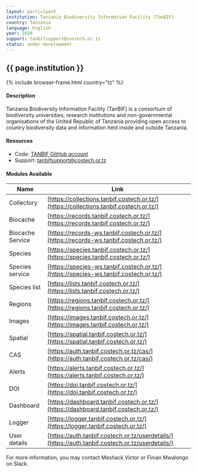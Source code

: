 ```yaml
---
layout: participant
institution: Tanzania Biodiversity Information Facility (TanBIF)
country: Tanzania
language: English
year: 2020
support: tanbifsupport@costech.or.tz
status: under-development
---
```


## {{ page.institution }}

{% include browser-frame.html country="tz" %}

#### Description 

Tanzania Biodiversity Information Facility (TanBIF) is a consortium of biodiversity universities, research institutions and non-governmental organisations of the United Republic of Tanzania providing open access to country biodiversity data and information held inside and outside Tanzania.

#### Resources

- Code: [TANBIF GitHub account](https://github.com/TANBIF)
- Support: [tanbifsupport@costech.or.tz](mailto:tanbifsupport@costech.or.tz)

#### Modules Available 

| Name             | Link                                                                                             |
|------------------|--------------------------------------------------------------------------------------------------|
| Collectory       | [https://collections.tanbif.costech.or.tz/](https://collections.tanbif.costech.or.tz/)           |
| Biocache         | [https://records.tanbif.costech.or.tz/](https://records.tanbif.costech.or.tz/)                   |
| Biocache Service | [https://records-ws.tanbif.costech.or.tz/](https://records-ws.tanbif.costech.or.tz/)             |
| Species          | [https://species.tanbif.costech.or.tz/](https://species.tanbif.costech.or.tz/)                   |
| Species service  | [https://species-ws.tanbif.costech.or.tz/](https://species-ws.tanbif.costech.or.tz/)             |
| Species list     | [https://lists.tanbif.costech.or.tz/](https://lists.tanbif.costech.or.tz/)                       |
| Regions          | [https://regions.tanbif.costech.or.tz/](https://regions.tanbif.costech.or.tz/)                   |
| Images           | [https://images.tanbif.costech.or.tz/](https://images.tanbif.costech.or.tz/)                     |
| Spatial          | [https://spatial.tanbif.costech.or.tz/](https://spatial.tanbif.costech.or.tz/)                   |
| CAS              | [https://auth.tanbif.costech.or.tz/cas/](https://auth.tanbif.costech.or.tz/cas/)                 |
| Alerts           | [https://alerts.tanbif.costech.or.tz/](https://alerts.tanbif.costech.or.tz/)                     |
| DOI              | [https://doi.tanbif.costech.or.tz/](https://doi.tanbif.costech.or.tz/)                           |
| Dashboard        | [https://dashboard.tanbif.costech.or.tz/](https://dashboard.tanbif.costech.or.tz/)               |
| Logger           | [https://logger.tanbif.costech.or.tz/](https://logger.tanbif.costech.or.tz/)                     |
| User details     | [https://auth.tanbif.costech.or.tz/userdetails/](https://auth.tanbif.costech.or.tz/userdetails/) |


For more information, you may contact Meshack Victor or Finian Mwalongo  on Slack.

